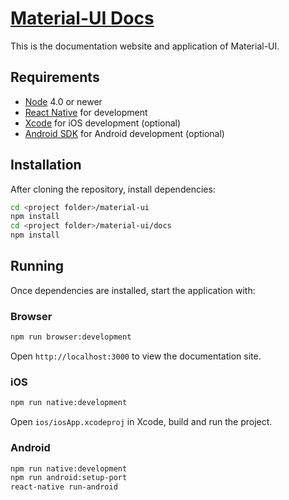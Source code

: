# [Material-UI Docs](http://callemall.github.io/material-ui/)

This is the documentation website and application of Material-UI.

## Requirements

- [Node](https://nodejs.org) 4.0 or newer
- [React Native](http://facebook.github.io/react-native/docs/getting-started.html) for development
- [Xcode](https://developer.apple.com/xcode/) for iOS development (optional)
- [Android SDK](https://developer.android.com/sdk/) for Android development (optional)

## Installation
After cloning the repository, install dependencies:
```sh
cd <project folder>/material-ui
npm install
cd <project folder>/material-ui/docs
npm install 
```

## Running

Once dependencies are installed, start the application with:

### Browser

```sh
npm run browser:development
```

Open `http://localhost:3000` to view the documentation site.

### iOS

```sh
npm run native:development
```

Open `ios/iosApp.xcodeproj` in Xcode, build and run the project.

### Android

```sh
npm run native:development
npm run android:setup-port
react-native run-android
```

